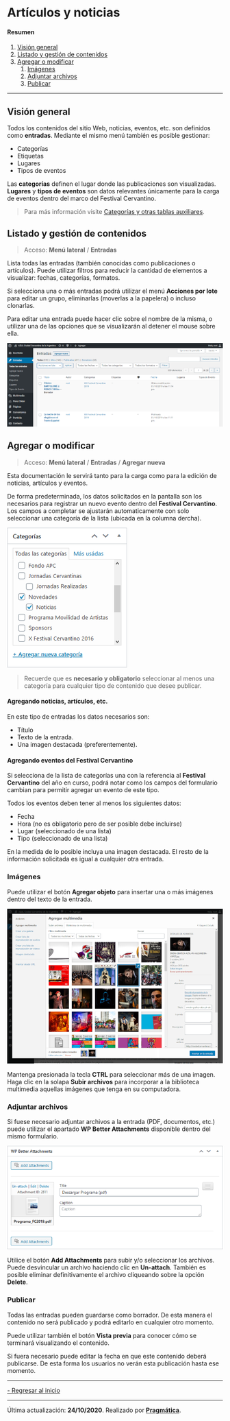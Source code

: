 # Artículos y noticias

#### Resumen

1.  [Visión general](#vision-general)
2.  [Listado y gestión de contenidos](#listado-gestion-contenidos)
3.  [Agregar o modificar](#agregar-modificar)
    1.  [Imágenes](#multimedia)
    2.  [Adjuntar archivos](#adjuntar-archivos)
    3.  [Publicar](#publicar)

---

## Visión general<a name="vision-general"></a>

Todos los contenidos del sitio Web, noticias, eventos, etc. son definidos como **entradas**. Mediante el mismo menú también es posible gestionar:

-   Categorías
-   Etiquetas
-   Lugares
-   Tipos de eventos

Las **categorías** definen el lugar donde las publicaciones son visualizadas. **Lugares** y **tipos de eventos** son datos relevantes únicamente para la carga de eventos dentro del marco del Festival Cervantino.

> Para más información visite [Categorías y otras tablas auxiliares](categorias.md).


## Listado y gestión de contenidos<a name="listado-gestion-contenidos"></a>

> Acceso: **Menú lateral** / **Entradas**

Lista todas las entradas (también conocidas como publicaciones o artículos). Puede utilizar filtros para reducir la cantidad de elementos a visualizar: fechas, categorías, formatos.

Si selecciona una o más entradas podrá utilizar el menú **Acciones por lote** para editar un grupo, eliminarlas (moverlas a la papelera) o incluso clonarlas.

Para editar una entrada puede hacer clic sobre el nombre de la misma, o utilizar una de las opciones que se visualizarán al detener el mouse sobre ella.

![Entradas](entradas.png)


## Agregar o modificar<a name="agregar-modificar"></a>

> Acceso: **Menú lateral** / **Entradas** / **Agregar nueva**

Esta documentación le servirá tanto para la carga como para la edición de noticias, artículos y eventos.

De forma predeterminada, los datos solicitados en la pantalla son los necesarios para registrar un nuevo evento dentro del **Festival Cervantino**. Los campos a completar se ajustarán automaticamente con solo seleccionar una categoría de la lista (ubicada en la columna dercha).

![Seleccionar categoría](seleccionar-categoria.png)

> Recuerde que es **necesario y obligatorio** seleccionar al menos una categoría para cualquier tipo de contenido que desee publicar.

#### Agregando noticias, artículos, etc.

En este tipo de entradas los datos necesarios son:

-   Título
-   Texto de la entrada.
-   Una imagen destacada (preferentemente).

#### Agregando eventos del Festival Cervantino

Si selecciona de la lista de categorías una con la referencia al **Festival Cervantino** del año en curso, podrá notar como los campos del formulario cambian para permitir agregar un evento de este tipo.

Todos los eventos deben tener al menos los siguientes datos:

-   Fecha
-   Hora (no es obligatorio pero de ser posible debe incluirse)
-   Lugar (seleccionado de una lista)
-   Tipo (seleccionado de una lista)

En la medida de lo posible incluya una imagen destacada. El resto de la información solicitada es igual a cualquier otra entrada.

### Imágenes<a name="multimedia"></a>

Puede utilizar el botón **Agregar objeto** para insertar una o más imágenes dentro del texto de la entrada.

![Agregar multimedia](agregar-multimedia.png)

Mantenga presionada la tecla **CTRL** para seleccionar más de una imagen. Haga clic en la solapa **Subir archivos** para incorporar a la biblioteca multimedia aquellas imágenes que tenga en su computadora.

### Adjuntar archivos<a name="adjuntar-archivos"></a>

Si fuese necesario adjuntar archivos a la entrada (PDF, documentos, etc.) puede utilizar el apartado **WP Better Attachments** disponible dentro del mismo formulario.

![Herramienta para vincular archivos](wp-better-attachments.png)

Utilice el botón **Add Attachments** para subir y/o seleccionar los archivos. Puede desvincular un archivo haciendo clic en **Un-attach**. También es posible eliminar definitivamente el archivo cliqueando sobre la opción **Delete**.

### Publicar<a name="publicar"></a>

Todas las entradas pueden guardarse como borrador. De esta manera el contenido no será publicado y podrá editarlo en cualquier otro momento.

Puede utilizar también el botón **Vista previa** para conocer cómo se terminará visualizando el contenido.

Si fuera necesario puede editar la fecha en que este contenido deberá publicarse. De esta forma los usuarios no verán esta publicación hasta ese momento.

---

[- Regresar al inicio](index.md)

---

Última actualización: **24/10/2020**. Realizado por **[Pragmática](http://pragmatica.com.ar)**.
